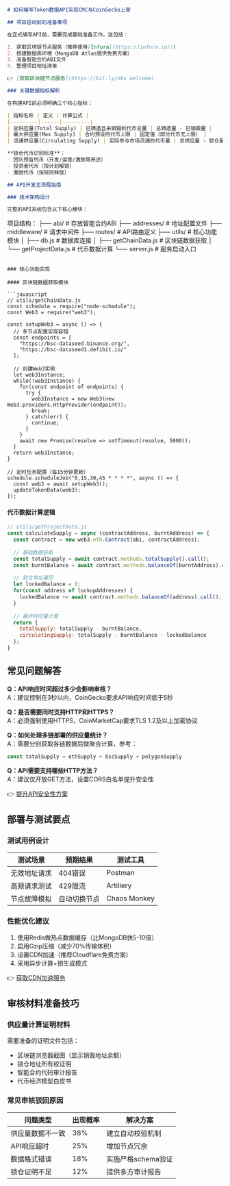 ```markdown
# 如何编写Token数据API实现CMC与CoinGecko上架

## 项目启动前的准备事项

在正式编写API前，需要完成基础准备工作。这包括：

1. 获取区块链节点服务（推荐使用[Infura](https://infura.io/)）
2. 搭建数据库环境（MongoDB Atlas提供免费方案）
3. 准备智能合约ABI文件
4. 整理项目地址清单

👉 [获取区块链节点服务](https://bit.ly/okx_welcome)

### 关键数据指标解析

在构建API前必须明确三个核心指标：

| 指标名称 | 定义 | 计算公式 |
|---------|------|---------|
| 总供应量(Total Supply) | 已铸造且未销毁的代币总量 | 总铸造量 - 已销毁量 |
| 最大供应量(Max Supply) | 合约预设的代币上限 | 固定值（部分代币无上限） |
| 流通供应量(Circulating Supply) | 实际参与市场流通的代币量 | 总供应量 - 锁仓量 - 销毁量 |

**锁仓代币识别标准**：
- 团队预留代币（开发/运营/激励等用途）
- 投资者代币（按计划解锁）
- 激励代币（按规则释放）

## API开发全流程指南

### 技术架构设计

完整的API系统包含以下核心模块：

```
项目结构：
├── abi/            # 存放智能合约ABI
├── addresses/      # 地址配置文件
├── middleware/     # 请求中间件
├── routes/         # API路由定义
├── utils/          # 核心功能模块
│   ├── db.js       # 数据库连接
│   ├── getChainData.js  # 区块链数据获取
│   └── getProjectData.js # 代币数据计算
└── server.js       # 服务启动入口
```

### 核心功能实现

#### 区块链数据获取模块

```javascript
// utils/getChainData.js
const schedule = require("node-schedule");
const Web3 = require("web3");

const setupWeb3 = async () => {
  // 多节点配置实现容错
  const endpoints = [
    "https://bsc-dataseed.binance.org/",
    "https://bsc-dataseed1.defibit.io/"
  ];
  
  // 创建Web3实例
  let web3Instance;
  while(!web3Instance) {
    for(const endpoint of endpoints) {
      try {
        web3Instance = new Web3(new Web3.providers.HttpProvider(endpoint));
        break;
      } catch(err) {
        continue;
      }
    }
    await new Promise(resolve => setTimeout(resolve, 5000));
  }
  return web3Instance;
}

// 定时任务配置（每15分钟更新）
schedule.scheduleJob("0,15,30,45 * * * *", async () => {
  const web3 = await setupWeb3();
  updateTokenData(web3);
});
```

#### 代币数据计算逻辑

```javascript
// utils/getProjectData.js
const calculateSupply = async (contractAddress, burntAddress) => {
  const contract = new web3.eth.Contract(abi, contractAddress);
  
  // 基础数据获取
  const totalSupply = await contract.methods.totalSupply().call();
  const burntBalance = await contract.methods.balanceOf(burntAddress).call();
  
  // 锁仓地址遍历
  let lockedBalance = 0;
  for(const address of lockupAddresses) {
    lockedBalance += await contract.methods.balanceOf(address).call();
  }
  
  // 最终供应量计算
  return {
    totalSupply: totalSupply - burntBalance,
    circulatingSupply: totalSupply - burntBalance - lockedBalance
  };
}
```

## 常见问题解答

**Q：API响应时间超过多少会影响审核？**  
A：建议控制在3秒以内，CoinGecko要求API响应时间低于5秒

**Q：是否需要同时支持HTTP和HTTPS？**  
A：必须强制使用HTTPS，CoinMarketCap要求TLS 1.2及以上加密协议

**Q：如何处理多链部署的供应量统计？**  
A：需要分别获取各链数据后做聚合计算，参考：  
```javascript
const totalSupply = ethSupply + bscSupply + polygonSupply
```

**Q：API需要支持哪些HTTP方法？**  
A：建议仅开放GET方法，设置CORS白名单提升安全性

👉 [提升API安全性方案](https://bit.ly/okx_welcome)

## 部署与测试要点

### 测试用例设计

| 测试场景 | 预期结果 | 测试工具 |
|---------|----------|---------|
| 无效地址请求 | 404错误 | Postman |
| 高频请求测试 | 429限流 | Artillery |
| 节点故障模拟 | 自动切换节点 | Chaos Monkey |

### 性能优化建议

1. 使用Redis做热点数据缓存（比MongoDB快5-10倍）
2. 启用Gzip压缩（减少70%传输体积）
3. 设置CDN加速（推荐Cloudflare免费方案）
4. 采用异步计算+预生成模式

👉 [获取CDN加速服务](https://bit.ly/okx_welcome)

## 审核材料准备技巧

### 供应量计算证明材料

需要准备的证明文件包括：
- 区块链浏览器截图（显示销毁地址余额）
- 锁仓地址所有权证明
- 智能合约代码审计报告
- 代币经济模型白皮书

### 常见审核驳回原因

| 问题类型 | 出现概率 | 解决方案 |
|---------|----------|----------|
| 供应量数据不一致 | 38% | 建立自动校验机制 |
| API响应超时 | 25% | 增加节点冗余 |
| 数据格式错误 | 18% | 实施严格schema验证 |
| 锁仓证明不足 | 12% | 提供多方审计报告 |
